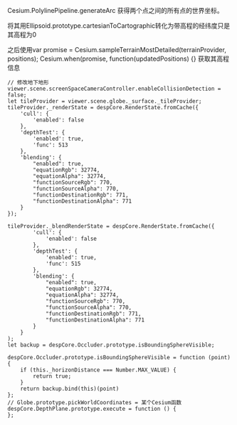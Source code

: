 Cesium.PolylinePipeline.generateArc 获得两个点之间的所有点的世界坐标。

将其用Ellipsoid.prototype.cartesianToCartographic转化为带高程的经纬度只是其高程为0

之后使用var promise = Cesium.sampleTerrainMostDetailed(terrainProvider, positions);
Cesium.when(promise, function(updatedPositions) {}
获取其高程信息


```
// 修改地下地形
viewer.scene.screenSpaceCameraController.enableCollisionDetection = false;
let tileProvider = viewer.scene.globe._surface._tileProvider;
tileProvider._renderState = despCore.RenderState.fromCache({
    'cull': {
        'enabled': false
    },
    'depthTest': {
        'enabled': true,
        'func': 513
    },
    'blending': {
        "enabled": true,
        "equationRgb": 32774,
        "equationAlpha": 32774,
        "functionSourceRgb": 770,
        "functionSourceAlpha": 770,
        "functionDestinationRgb": 771,
        "functionDestinationAlpha": 771
    }
});

tileProvider._blendRenderState = despCore.RenderState.fromCache({
        'cull': {
            'enabled': false
        },
        'depthTest': {
            'enabled': true,
            'func': 515
        },
        'blending': {
            "enabled": true,
            "equationRgb": 32774,
            "equationAlpha": 32774,
            "functionSourceRgb": 770,
            "functionSourceAlpha": 770,
            "functionDestinationRgb": 771,
            "functionDestinationAlpha": 771
        }
    }
);
let backup = despCore.Occluder.prototype.isBoundingSphereVisible;

despCore.Occluder.prototype.isBoundingSphereVisible = function (point) {
    if (this._horizonDistance === Number.MAX_VALUE) {
        return true;
    }
    return backup.bind(this)(point)
};
// Globe.prototype.pickWorldCoordinates = 某个Cesium函数
despCore.DepthPlane.prototype.execute = function () {
};
```


